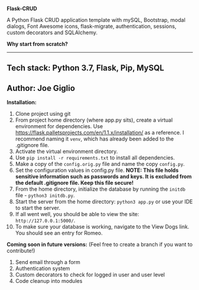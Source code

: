 **Flask-CRUD**

A Python Flask CRUD application template with mySQL, Bootstrap, modal dialogs, Font Awesome icons,
flask-migrate, authentication, sessions, custom decorators and SQLAlchemy. 

__Why start from scratch?__  

---
**Tech stack:**
Python 3.7, Flask, Pip, MySQL
---
**Author:**
Joe Giglio
---

**Installation:**

1.  Clone project using git
2.  From project home directory (where app.py sits), create a virtual environment for dependencies.  Use https://flask.palletsprojects.com/en/1.1.x/installation/ as a reference.  I recommend naming it `venv`, which has already been added to the .gitignore file.  
3.  Activate the virtual environment directory.  
4.  Use `pip install -r requirements.txt` to install all dependencies. 
5.  Make a copy of the `config.orig.py` file and name the copy `config.py`.
6.  Set the configuration values in config.py file.  **NOTE:  This file holds sensitive information such
as passwords and keys.  It is excluded from the default .gitignore file.  Keep this file secure!**
7.  From the home directory, initialize the database by running the `initdb` file - `python3 initdb.py`.
8.  Start the server from the home directory: `python3 app.py` or use your IDE to start the server.
9.  If all went well, you should be able to view the site: `http://127.0.0.1:5000/`.
10.  To make sure your database is working, navigate to the View Dogs link.  You should see an entry for Romeo.

**Coming soon in future versions:**
(Feel free to create a branch if you want to contribute!)
1.  Send email through a form
2.  Authentication system
3.  Custom decorators to check for logged in user and user level
4.  Code cleanup into modules


